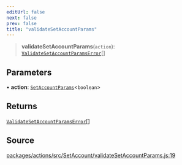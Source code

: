 ```yaml
---
editUrl: false
next: false
prev: false
title: "validateSetAccountParams"
---
```


> **validateSetAccountParams**(`action`): [`ValidateSetAccountParamsError`](/reference/tevm/actions/type-aliases/validatesetaccountparamserror/)[]

## Parameters

• **action**: [`SetAccountParams`](/reference/tevm/actions/type-aliases/setaccountparams/)\<`boolean`\>

## Returns

[`ValidateSetAccountParamsError`](/reference/tevm/actions/type-aliases/validatesetaccountparamserror/)[]

## Source

[packages/actions/src/SetAccount/validateSetAccountParams.js:19](https://github.com/evmts/tevm-monorepo/blob/main/packages/actions/src/SetAccount/validateSetAccountParams.js#L19)
